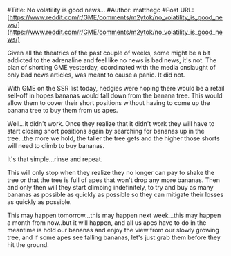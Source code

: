 #Title: No volatility is good news...
#Author: matthegc
#Post URL: [https://www.reddit.com/r/GME/comments/m2ytok/no_volatility_is_good_news/](https://www.reddit.com/r/GME/comments/m2ytok/no_volatility_is_good_news/)


Given all the theatrics of the past couple of weeks, some might be a bit addicted to the adrenaline and feel like no news is bad news, it's not.  The plan of shorting GME yesterday, coordinated with the media onslaught of only bad news articles, was meant to cause a panic.  It did not.

With GME on the SSR list today, hedgies were hoping there would be a retail sell-off in hopes bananas would fall down from the banana tree. This would allow them to cover their short positions without having to come up the banana tree to buy them from us apes.

Well...it didn't work.  Once they realize that it didn't work they will have to start closing short positions again by searching for bananas up in the tree...the more we hold, the taller the tree gets and the higher those shorts will need to climb to buy bananas.  

It's that simple...rinse and repeat.

This will only stop when they realize they no longer can pay to shake the tree or that the tree is full of apes that won't drop any more bananas. Then and only then will they start climbing indefinitely, to try and buy as many bananas as possible as quickly as possible so they can mitigate their losses as quickly as possible.

This may happen tomorrow...this may happen next week...this may happen a month from now..but it will happen, and all us apes have to do in the meantime is hold our bananas and enjoy the view from our slowly growing tree, and if some apes see falling bananas, let's just grab them before they hit the ground.